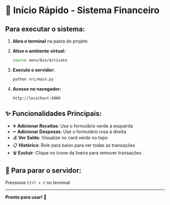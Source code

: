 # 🚀 Início Rápido - Sistema Financeiro

## Para executar o sistema:

1. **Abra o terminal** na pasta do projeto

2. **Ative o ambiente virtual:**
   ```bash
   source venv/bin/activate
   ```

3. **Execute o servidor:**
   ```bash
   python src/main.py
   ```

4. **Acesse no navegador:**
   ```
   http://localhost:5000
   ```

## ✨ Funcionalidades Principais:

- ➕ **Adicionar Receitas**: Use o formulário verde à esquerda
- ➖ **Adicionar Despesas**: Use o formulário rosa à direita  
- 💰 **Ver Saldo**: Visualize no card verde no topo
- 📋 **Histórico**: Role para baixo para ver todas as transações
- 🗑️ **Excluir**: Clique no ícone da lixeira para remover transações

## 🛑 Para parar o servidor:
Pressione `Ctrl + C` no terminal

---
**Pronto para usar! 🎉**

